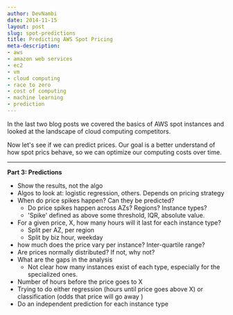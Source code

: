 ```yaml
---
author: DevNambi
date: 2014-11-15
layout: post
slug: spot-predictions
title: Predicting AWS Spot Pricing
meta-description: 
- aws
- amazon web services
- ec2
- vm
- cloud computing
- race to zero
- cost of computing
- machine learning
- prediction
---
```


In the last two blog posts we covered the basics of AWS spot instances and looked at the landscape of cloud computing competitors.

Now let's see if we can predict prices. Our goal is a better understand of how spot prics behave, so we can optimize our computing costs over time.



---- 

**Part 3: Predictions**

* Show the results, not the algo
* Algos to look at: logistic regression, others. Depends on pricing strategy
* When do price spikes happen? Can they be predicted?
	* Do price spikes happen across AZs? Regions? Instance types?
	* 'Spike' defined as above some threshold, IQR, absolute value.
* For a given price, X, how many hours will it last for each instance type?
	* Split per AZ, per region
	* Split by biz hour, weekday
* how much does the price vary per instance? Inter-quartile range? 
* Are prices normally distributed? If not, why not?
* What are the gaps in the analysis
	* Not clear how many instances exist of each type, especially for the specialized ones.
* Number of hours before the price goes to X
* Trying to do either regression (hours until price goes above X) or classification (odds that price will go away )
* Do an independent prediction for each instance type